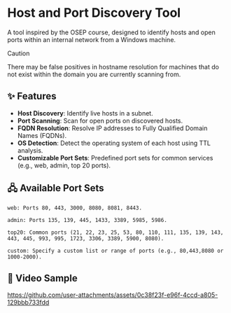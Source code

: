 # Host and Port Discovery Tool

A tool inspired by the OSEP course, designed to identify hosts and open ports within an internal network from a Windows machine. 

> [!CAUTION]
> There may be false positives in hostname resolution for machines that do not exist within the domain you are currently scanning from.

## ✨ Features

- **Host Discovery**: Identify live hosts in a subnet.
- **Port Scanning**: Scan for open ports on discovered hosts.
- **FQDN Resolution**: Resolve IP addresses to Fully Qualified Domain Names (FQDNs).
- **OS Detection**: Detect the operating system of each host using TTL analysis.
- **Customizable Port Sets**: Predefined port sets for common services (e.g., web, admin, top 20 ports).

## 🖧 Available Port Sets

    web: Ports 80, 443, 3000, 8080, 8081, 8443.

    admin: Ports 135, 139, 445, 1433, 3389, 5985, 5986.

    top20: Common ports (21, 22, 23, 25, 53, 80, 110, 111, 135, 139, 143, 443, 445, 993, 995, 1723, 3306, 3389, 5900, 8080).

    custom: Specify a custom list or range of ports (e.g., 80,443,8080 or 1000-2000).


## 🎥 Video Sample

https://github.com/user-attachments/assets/0c38f23f-e96f-4ccd-a805-129bbb733fdd



